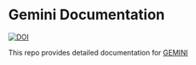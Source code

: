 # Gemini Documentation

[![DOI](https://zenodo.org/badge/189637155.svg)](https://zenodo.org/badge/latestdoi/189637155)

This repo provides detailed documentation for [GEMINI](https://github.com/gemini3d/gemini)
